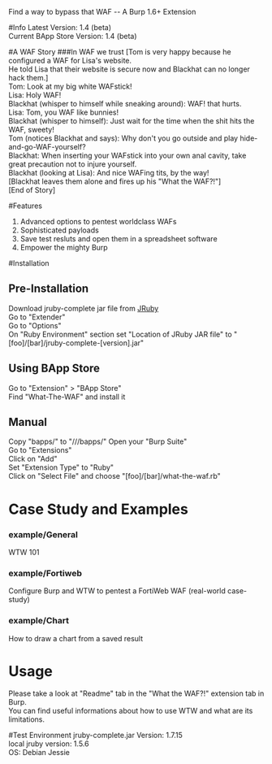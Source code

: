 Find a way to bypass that WAF
-- A Burp 1.6+ Extension  

#Info
Latest Version: 1.4 (beta)  
Current BApp Store Version: 1.4 (beta)  

#A WAF Story
###In WAF we trust
[Tom is very happy because he configured a WAF for Lisa's website.  
He told Lisa that their website is secure now and Blackhat can no longer hack them.]  
Tom: Look at my big white WAFstick!  
Lisa: Holy WAF!  
Blackhat (whisper to himself while sneaking around): WAF! that hurts.  
Lisa: Tom, you WAF like bunnies!  
Blackhat (whisper to himself): Just wait for the time when the shit hits the WAF, sweety!  
Tom (notices Blackhat and says): Why don't you go outside and play hide-and-go-WAF-yourself?  
Blackhat: When inserting your WAFstick into your own anal cavity, take great precaution not to injure yourself.   
Blackhat (looking at Lisa): And nice WAFing tits, by the way!  
[Blackhat leaves them alone and fires up his "What the WAF?!"]  
[End of Story]

#Features
1. Advanced options to pentest worldclass WAFs  
2. Sophisticated payloads  
3. Save test resluts and open them in a spreadsheet software  
4. Empower the mighty Burp  

#Installation
## Pre-Installation
Download jruby-complete jar file from [JRuby](http://www.jruby.org/download)  
Go to "Extender"  
Go to "Options"  
On "Ruby Environment" section set "Location of JRuby JAR file" to "\[foo\]/\[bar\]/jruby-complete-\[version\].jar"  

## Using BApp Store
Go to "Extension" > "BApp Store"  
Find "What-The-WAF" and install it  

## Manual
Copy "bapps/" to "<path>/<to>/<burp>/bapps/"
Open your "Burp Suite"  
Go to "Extensions"  
Click on "Add"  
Set "Extension Type" to "Ruby"  
Click on "Select File" and choose "\[foo\]/\[bar\]/what-the-waf.rb"  

# Case Study and Examples
### example/General
WTW 101  

### example/Fortiweb
Configure Burp and WTW to pentest a FortiWeb WAF (real-world case-study)  

### example/Chart
How to draw a chart from a saved result  

# Usage
Please take a look at "Readme" tab in the "What the WAF?!" extension tab in Burp.  
You can find useful informations about how to use WTW and what are its limitations.  

#Test Environment
jruby-complete.jar Version: 1.7.15  
local jruby version: 1.5.6  
OS: Debian Jessie  
